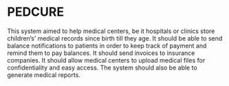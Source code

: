 # PEDCURE
This system aimed to help medical centers, be it hospitals or clinics store children’s’ medical records since birth till they age. It should be able to send balance notifications to patients in order to keep track of payment and remind them to pay balances. It should send invoices to insurance companies. It should allow medical centers to upload medical files for confidentiality and easy access. The system should also be able to generate medical reports.
